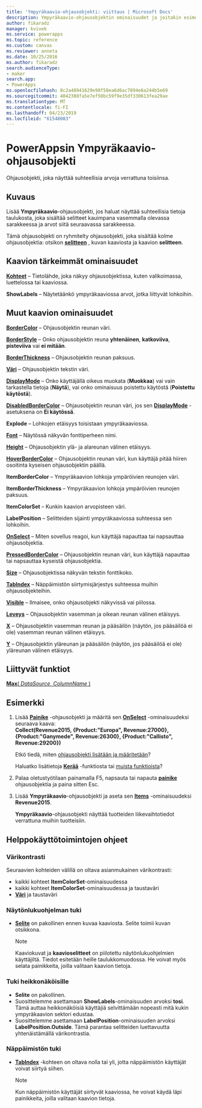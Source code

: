 ```yaml
---
title: 'Ympyräkaavio-ohjausobjekti: viittaus | Microsoft Docs'
description: Ympyräkaavio-ohjausobjektin ominaisuudet ja joitakin esimerkkejä
author: fikaradz
manager: kvivek
ms.service: powerapps
ms.topic: reference
ms.custom: canvas
ms.reviewer: anneta
ms.date: 10/25/2016
ms.author: fikaradz
search.audienceType:
- maker
search.app:
- PowerApps
ms.openlocfilehash: 8c2a48941629e98f58ea6d6ac7894e6a244b5e69
ms.sourcegitcommit: 4042388fa5e7ef50bc59f9e35df330613fea29ae
ms.translationtype: MT
ms.contentlocale: fi-FI
ms.lasthandoff: 04/23/2019
ms.locfileid: "61548083"
---
```

# <a name="pie-chart-control-in-powerapps"></a>PowerAppsin Ympyräkaavio-ohjausobjekti
Ohjausobjekti, joka näyttää suhteellisia arvoja verrattuna toisiinsa.

## <a name="description"></a>Kuvaus
Lisää **Ympyräkaavio**-ohjausobjekti, jos haluat näyttää suhteellisia tietoja taulukosta, joka sisältää selitteet kauimpana vasemmalla olevassa sarakkeessa ja arvot siitä seuraavassa sarakkeessa.

Tämä ohjausobjekti on ryhmitelty ohjausobjekti, joka sisältää kolme ohjausobjektia: otsikon **[selitteen](control-text-box.md)** , kuvan kaaviosta ja kaavion **selitteen**.

## <a name="chart-key-properties"></a>Kaavion tärkeimmät ominaisuudet
**[Kohteet](properties-core.md)** – Tietolähde, joka näkyy ohjausobjektissa, kuten valikoimassa, luettelossa tai kaaviossa.

**ShowLabels** – Näytetäänkö ympyräkaaviossa arvot, jotka liittyvät lohkoihin.

## <a name="additional-chart-properties"></a>Muut kaavion ominaisuudet
**[BorderColor](properties-color-border.md)** – Ohjausobjektin reunan väri.

**[BorderStyle](properties-color-border.md)** – Onko ohjausobjektin reuna **yhtenäinen**, **katkoviiva**, **pisteviiva** vai **ei mitään**.

**[BorderThickness](properties-color-border.md)** – Ohjausobjektin reunan paksuus.

**[Väri](properties-color-border.md)**  – Ohjausobjektin tekstin väri.

**[DisplayMode](properties-core.md)** – Onko käyttäjällä oikeus muokata (**Muokkaa**) vai vain tarkastella tietoja (**Näytä**), vai onko ominaisuus poistettu käytöstä (**Poistettu käytöstä**).

**[DisabledBorderColor](properties-color-border.md)** – Ohjausobjektin reunan väri, jos sen **[DisplayMode](properties-core.md)** -asetuksena on **Ei käytössä**.

**Explode** – Lohkojen etäisyys toisistaan ympyräkaaviossa.

**[Font](properties-text.md)**  – Näytössä näkyvän fonttiperheen nimi.

**[Height](properties-size-location.md)** – Ohjausobjektin ylä- ja alareunan välinen etäisyys.

**[HoverBorderColor](properties-color-border.md)** – Ohjausobjektin reunan väri, kun käyttäjä pitää hiiren osoitinta kyseisen ohjausobjektin päällä.

**ItemBorderColor** – Ympyräkaavion lohkoja ympäröivien reunojen väri.

**ItemBorderThickness** – Ympyräkaavion lohkoja ympäröivien reunojen paksuus.

**ItemColorSet** – Kunkin kaavion arvopisteen väri.

**LabelPosition** – Selitteiden sijainti ympyräkaaviossa suhteessa sen lohkoihin.

**[OnSelect](properties-core.md)** – Miten sovellus reagoi, kun käyttäjä napauttaa tai napsauttaa ohjausobjektia.

**[PressedBorderColor](properties-color-border.md)** – Ohjausobjektin reunan väri, kun käyttäjä napauttaa tai napsauttaa kyseistä ohjausobjektia.

**[Size](properties-text.md)** – Ohjausobjektissa näkyvän tekstin fonttikoko.

**[TabIndex](properties-accessibility.md)** – Näppäimistön siirtymisjärjestys suhteessa muihin ohjausobjekteihin.

**[Visible](properties-core.md)** – Ilmaisee, onko ohjausobjekti näkyvissä vai piilossa.

**[Leveys](properties-size-location.md)** – Ohjausobjektin vasemman ja oikean reunan välinen etäisyys.

**[X](properties-size-location.md)** – Ohjausobjektin vasemman reunan ja pääsäilön (näytön, jos pääsäilöä ei ole) vasemman reunan välinen etäisyys.

**[Y](properties-size-location.md)** – Ohjausobjektin yläreunan ja pääsäilön (näytön, jos pääsäilöä ei ole) yläreunan välinen etäisyys.

## <a name="related-functions"></a>Liittyvät funktiot
[**Max**( *DataSource*, *ColumnName* )](../functions/function-aggregates.md)

## <a name="example"></a>Esimerkki
1. Lisää **[Painike](control-button.md)** -ohjausobjekti ja määritä sen **[OnSelect](properties-core.md)** -ominaisuudeksi seuraava kaava:<br>
   **Collect(Revenue2015, {Product:"Europa", Revenue:27000}, {Product:"Ganymede", Revenue:26300}, {Product:"Callisto", Revenue:29200})**
   
    Etkö tiedä, miten [ohjausobjekti lisätään ja määritetään](../add-configure-controls.md)?
   
    Haluatko lisätietoja **[Kerää](../functions/function-clear-collect-clearcollect.md)** -funktiosta tai [muista funktioista](../formula-reference.md)?
2. Palaa oletustyötilaan painamalla F5, napsauta tai napauta **[painike](control-button.md)** ohjausobjektia ja paina sitten Esc.
3. Lisää **Ympyräkaavio**-ohjausobjekti ja aseta sen **[Items](properties-core.md)** -ominaisuudeksi **Revenue2015**.
   
    **Ympyräkaavio**-ohjausobjekti näyttää tuotteiden liikevaihtotiedot verrattuna muihin tuotteisiin.


## <a name="accessibility-guidelines"></a>Helppokäyttötoimintojen ohjeet
### <a name="color-contrast"></a>Värikontrasti
Seuraavien kohteiden välillä on oltava asianmukainen värikontrasti:
* kaikki kohteet **ItemColorSet**-ominaisuudessa
* kaikki kohteet **ItemColorSet**-ominaisuudessa ja taustaväri
* **[Väri](properties-color-border.md)** ja taustaväri

### <a name="screen-reader-support"></a>Näytönlukuohjelman tuki
* **[Selite](control-text-box.md)** on pakollinen ennen kuvaa kaaviosta. Selite toimii kuvan otsikkona.

    > [!NOTE]
  > Kaaviokuvat ja **kaavioselitteet** on piilotettu näytönlukuohjelmien käyttäjiltä. Tiedot esitetään heille taulukkomuodossa. He voivat myös selata painikkeita, joilla valitaan kaavion tietoja.

### <a name="low-vision-support"></a>Tuki heikkonäköisille
* **Selite** on pakollinen.
* Suosittelemme asettamaan **ShowLabels**-ominaisuuden arvoksi **tosi**. Tämä auttaa heikkonäköisiä käyttäjiä selvittämään nopeasti mitä kukin ympyräkaavion sektori edustaa.
* Suosittelemme asettamaan **LabelPosition**-ominaisuuden arvoksi **LabelPosition.Outside**. Tämä parantaa selitteiden luettavuutta yhtenäistämällä värikontrastia.

### <a name="keyboard-support"></a>Näppäimistön tuki
* **[TabIndex](properties-accessibility.md)** -kohteen on oltava nolla tai yli, jotta näppäimistön käyttäjät voivat siirtyä siihen.

    > [!NOTE]
  > Kun näppäimistön käyttäjät siirtyvät kaaviossa, he voivat käydä läpi painikkeita, joilla valitaan kaavion tietoja.
